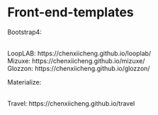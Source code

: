 # Front-end-templates

Bootstrap4:

</br>
LoopLAB: https://chenxiicheng.github.io/looplab/

</br>
Mizuxe: https://chenxiicheng.github.io/mizuxe/

</br>
Glozzon: https://chenxiicheng.github.io/glozzon/


Materialize:

</br>
Travel: https://chenxiicheng.github.io/travel
